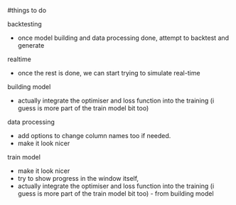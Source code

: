#things to do

backtesting
- once model building and data processing done, attempt to backtest and generate

realtime
- once the rest is done, we can start trying to simulate real-time

building model
- actually integrate the optimiser and loss function into the training (i guess is more part of the train model bit too)

data processing
- add options to change column names too if needed.
- make it look nicer 

train model
- make it look nicer
- try to show progress in the window itself,
- actually integrate the optimiser and loss function into the training (i guess is more part of the train model bit too) - from building model

